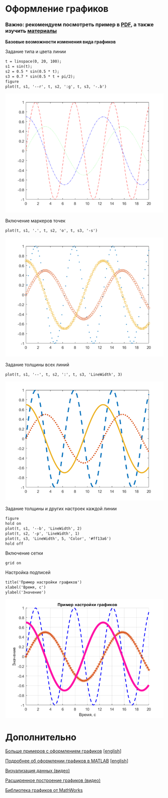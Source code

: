 # Оформление графиков

### Важно: рекомендуем посмотреть пример в [PDF](setup_plot.pdf), а также изучить [материалы](#дополнительно)

**Базовые возможности изменения вида графиков**

Задание типа и цвета линии

```matlab:Code
t = linspace(0, 20, 100);
s1 = sin(t);
s2 = 0.5 * sin(0.5 * t);
s3 = 0.7 * sin(0.5 * t + pi/2);
figure
plot(t, s1, '--r', t, s2, ':g', t, s3, '-.b')
```

![figure_0.png](README_images/figure_0.png)

Включение маркеров точек

```matlab:Code
plot(t, s1, '.', t, s2, 'o', t, s3, '-s')
```

![figure_1.png](README_images/figure_1.png)

Задание толщины всех линий

```matlab:Code
plot(t, s1, '--', t, s2, ':', t, s3, 'LineWidth', 3)
```

![figure_2.png](README_images/figure_2.png)

Задание толщины и других настроек каждой линии

```matlab:Code
figure
hold on
plot(t, s1, '--b', 'LineWidth', 2)
plot(t, s2, '-p', 'LineWidth', 1)
plot(t, s3, 'LineWidth', 5, 'Color', '#ff13a6')
hold off
```

Включение сетки

```matlab:Code
grid on
```

Настройка подписей

```matlab:Code
title('Пример настройки графиков')
xlabel('Время, с')
ylabel('Значение')
```

![figure_3.png](README_images/figure_3.png)

# Дополнительно

[Больше примеров с оформлением графиков](https://docs.exponenta.ru/matlab/examples.html?category=formatting-and-annotation#formatting-and-annotation) [[english](https://www.mathworks.com/help/matlab/examples.html?category=formatting-and-annotation)]

[Подробнее об оформлении графиков в MATLAB](https://docs.exponenta.ru/matlab/formatting-and-annotation.html) [[english](https://www.mathworks.com/help/matlab/formatting-and-annotation.html)]

[Визуализация данных (видео)](https://youtu.be/BZXTysdoC7I)

[Расширенное построение графиков (видео)](https://youtu.be/rH8kiCK_aUQ)

[Библиотека графиков от MathWorks](https://www.mathworks.com/products/matlab/plot-gallery.html)